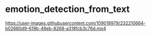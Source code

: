 # emotion_detection_from_text

https://user-images.githubusercontent.com/109019979/232210664-b02680d9-619b-48eb-8268-a318fcb3c76d.mp4

